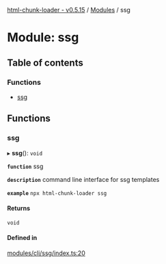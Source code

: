 [html-chunk-loader - v0.5.15](../README.md) / [Modules](../modules.md) / ssg

# Module: ssg

## Table of contents

### Functions

- [ssg](ssg.md#ssg)

## Functions

### ssg

▸ **ssg**(): `void`

**`function`** ssg

**`description`** command line interface for ssg templates

**`example`**
```npx html-chunk-loader ssg```

#### Returns

`void`

#### Defined in

[modules/cli/ssg/index.ts:20](https://github.com/abschill/html-chunk-loader/blob/26a5a98/src/modules/cli/ssg/index.ts#L20)
